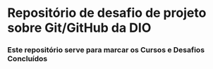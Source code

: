 # Repositório de desafio de projeto sobre Git/GitHub da DIO
### Este repositório serve para marcar os Cursos e Desafios Concluídos
